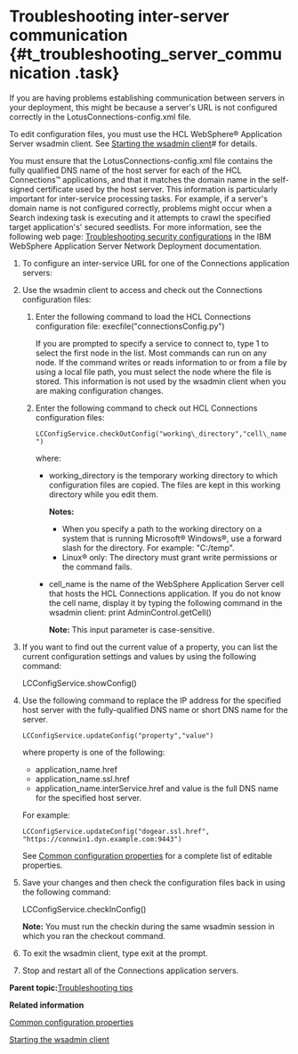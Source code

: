 # Troubleshooting inter-server communication {#t_troubleshooting_server_communication .task}

If you are having problems establishing communication between servers in your deployment, this might be because a server's URL is not configured correctly in the LotusConnections-config.xml file.

To edit configuration files, you must use the HCL WebSphere® Application Server wsadmin client. See [Starting the wsadmin client](../admin/t_admin_wsadmin_starting.md)\# for details.

You must ensure that the LotusConnections-config.xml file contains the fully qualified DNS name of the host server for each of the HCL Connections™ applications, and that it matches the domain name in the self-signed certificate used by the host server. This information is particularly important for inter-service processing tasks. For example, if a server's domain name is not configured correctly, problems might occur when a Search indexing task is executing and it attempts to crawl the specified target application's' secured seedlists. For more information, see the following web page: [Troubleshooting security configurations](https://www.ibm.com/docs/was-nd/8.5.5?topic=environment-troubleshooting-security-configurations) in the IBM WebSphere Application Server Network Deployment documentation.

1.  To configure an inter-service URL for one of the Connections application servers:
2.  Use the wsadmin client to access and check out the Connections configuration files:

    1.  Enter the following command to load the HCL Connections configuration file: execfile\("connectionsConfig.py"\)

        If you are prompted to specify a service to connect to, type 1 to select the first node in the list. Most commands can run on any node. If the command writes or reads information to or from a file by using a local file path, you must select the node where the file is stored. This information is not used by the wsadmin client when you are making configuration changes.

    2.  Enter the following command to check out HCL Connections configuration files:

        `LCConfigService.checkOutConfig("working\_directory","cell\_name")`

        where:

        -   working\_directory is the temporary working directory to which configuration files are copied. The files are kept in this working directory while you edit them.

            **Notes:**

            -   When you specify a path to the working directory on a system that is running Microsoft® Windows®, use a forward slash for the directory. For example: "C:/temp".
            -   Linux® only: The directory must grant write permissions or the command fails.
        -   cell\_name is the name of the WebSphere Application Server cell that hosts the HCL Connections application. If you do not know the cell name, display it by typing the following command in the wsadmin client: print AdminControl.getCell\(\)

            **Note:** This input parameter is case-sensitive.

3.  If you want to find out the current value of a property, you can list the current configuration settings and values by using the following command:

    LCConfigService.showConfig\(\)

4.  Use the following command to replace the IP address for the specified host server with the fully-qualified DNS name or short DNS name for the server.

    ```
    LCConfigService.updateConfig("property","value")
    ```

    where property is one of the following:

    -   application\_name.href
    -   application\_name.ssl.href
    -   application\_name.interService.href
    and value is the full DNS name for the specified host server.

    For example:

    ```
    LCConfigService.updateConfig("dogear.ssl.href", "https://connwin1.dyn.example.com:9443")
    ```

    See [Common configuration properties](../admin/r_admin_common_props.md) for a complete list of editable properties.

5.  Save your changes and then check the configuration files back in using the following command:

    LCConfigService.checkInConfig\(\)

    **Note:** You must run the checkin during the same wsadmin session in which you ran the checkout command.

6.  To exit the wsadmin client, type exit at the prompt.

7.  Stop and restart all of the Connections application servers.


**Parent topic:**[Troubleshooting tips](../troubleshoot/ts_c_ts_tips_overview.md)

**Related information**  


[Common configuration properties](../admin/r_admin_common_props.md)

[Starting the wsadmin client](../admin/t_admin_wsadmin_starting.md)

